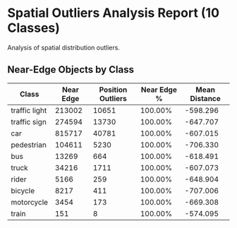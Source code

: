 # Spatial Outliers Analysis Report (10 Classes)

Analysis of spatial distribution outliers.

## Near-Edge Objects by Class

| Class | Near Edge | Position Outliers | Near Edge % | Mean Distance |
|-------|-----------|-------------------|-------------|---------------|
| traffic light | 213002 | 10651 | 100.00% | -598.296 |
| traffic sign | 274594 | 13730 | 100.00% | -647.707 |
| car | 815717 | 40781 | 100.00% | -607.015 |
| pedestrian | 104611 | 5230 | 100.00% | -706.330 |
| bus | 13269 | 664 | 100.00% | -618.491 |
| truck | 34216 | 1711 | 100.00% | -607.073 |
| rider | 5166 | 259 | 100.00% | -648.904 |
| bicycle | 8217 | 411 | 100.00% | -707.006 |
| motorcycle | 3454 | 173 | 100.00% | -669.308 |
| train | 151 | 8 | 100.00% | -574.095 |
